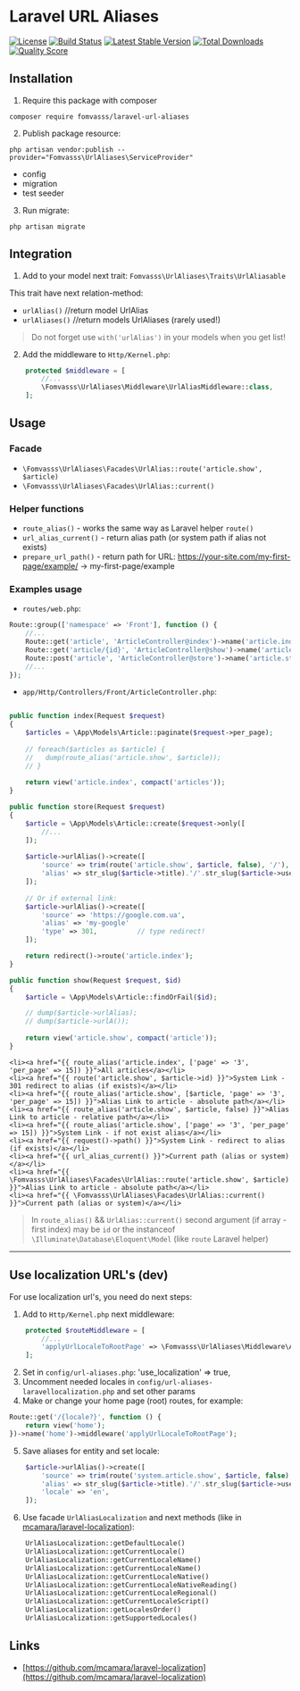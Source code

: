 # Laravel URL Aliases

[![License](https://img.shields.io/packagist/l/fomvasss/laravel-url-aliases.svg?style=for-the-badge)](https://packagist.org/packages/fomvasss/laravel-url-aliases)
[![Build Status](https://img.shields.io/github/stars/fomvasss/laravel-url-aliases.svg?style=for-the-badge)](https://github.com/fomvasss/laravel-url-aliases)
[![Latest Stable Version](https://img.shields.io/packagist/v/fomvasss/laravel-url-aliases.svg?style=for-the-badge)](https://packagist.org/packages/fomvasss/laravel-url-aliases)
[![Total Downloads](https://img.shields.io/packagist/dt/fomvasss/laravel-url-aliases.svg?style=for-the-badge)](https://packagist.org/packages/fomvasss/laravel-url-aliases)
[![Quality Score](https://img.shields.io/scrutinizer/g/fomvasss/laravel-url-aliases.svg?style=for-the-badge)](https://scrutinizer-ci.com/g/fomvasss/laravel-url-aliases)

## Installation

1) Require this package with composer
```shell
composer require fomvasss/laravel-url-aliases
```

2) Publish package resource:
```shell
php artisan vendor:publish --provider="Fomvasss\UrlAliases\ServiceProvider"
```
- config
- migration
- test seeder

3) Run migrate:
```shell
php artisan migrate
```

## Integration

1) Add to your model next trait: `Fomvasss\UrlAliases\Traits\UrlAliasable` 

This trait have next relation-method:
-  `urlAlias()`		//return model UrlAlias
-  `urlAliases()`	//return models UrlAliases (rarely used!)

>Do not forget use `with('urlAlias')` in your models when you get list!

2) Add the middleware to `Http/Kernel.php`:
```php
    protected $middleware = [
        //...
        \Fomvasss\UrlAliases\Middleware\UrlAliasMiddleware::class,
    ];
```

## Usage

### Facade
- `\Fomvasss\UrlAliases\Facades\UrlAlias::route('article.show', $article)`
- `\Fomvasss\UrlAliases\Facades\UrlAlias::current()`

### Helper functions
- `route_alias()` - works the same way as Laravel helper `route()`
- `url_alias_current()` - return alias path (or system path if alias not exists)
- `prepare_url_path()` - return path for URL: https://your-site.com/my-first-page/example/ -> my-first-page/example 

### Examples usage

- `routes/web.php`:
```php
Route::group(['namespace' => 'Front'], function () {
    //...
    Route::get('article', 'ArticleController@index')->name('article.index');
    Route::get('article/{id}', 'ArticleController@show')->name('article.show');
    Route::post('article', 'ArticleController@store')->name('article.store');
	//...
});
```

- `app/Http/Controllers/Front/ArticleController.php`:
```php

public function index(Request $request)
{
    $articles = \App\Models\Article::paginate($request->per_page);
    
    // foreach($articles as $article) {
    //	 dump(route_alias('article.show', $article));
    // }
    
    return view('article.index', compact('articles'));
}

public function store(Request $request)
{
    $article = \App\Models\Article::create($request->only([
        //...
    ]);
    
    $article->urlAlias()->create([
        'source' => trim(route('article.show', $article, false), '/'),      // Ex.: system/article/26
        'alias' => str_slug($article->title).'/'.str_slug($article->user->name), // must be unique! Ex.: my-first-article/taylor-otwell
    ]);
    
    // Or if external link:
    $article->urlAlias()->create([
        'source' => 'https://google.com.ua',
        'alias' => 'my-google'
        'type' => 301,          // type redirect!
    ]);

    return redirect()->route('article.index');
}

public function show(Request $request, $id)
{
    $article = \App\Models\Article::findOrFail($id);

    // dump($article->urlAlias);
    // dump($article->urlA());
   
    return view('article.show', compact('article'));
}
```

```blade
<li><a href="{{ route_alias('article.index', ['page' => '3', 'per_page' => 15]) }}">All articles</a></li>
<li><a href="{{ route('article.show', $article->id) }}">System Link - 301 redirect to alias (if exists)</a></li>
<li><a href="{{ route_alias('article.show', [$article, 'page' => '3', 'per_page' => 15]) }}">Alias Link to article - absolute path</a></li>
<li><a href="{{ route_alias('article.show', $article, false) }}">Alias Link to article - relative path</a></li>
<li><a href="{{ route_alias('article.show', ['page' => '3', 'per_page' => 15]) }}">System Link - if not exist alias</a></li>
<li><a href="{{ request()->path() }}">System Link - redirect to alias (if exists)</a></li>
<li><a href="{{ url_alias_current() }}">Current path (alias or system)</a></li>
<li><a href="{{ \Fomvasss\UrlAliases\Facades\UrlAlias::route('article.show', $article) }}">Alias Link to article - absolute path</a></li>
<li><a href="{{ \Fomvasss\UrlAliases\Facades\UrlAlias::current() }}">Current path (alias or system)</a></li>
```

>In `route_alias()` && `UrlAlias::current()` second argument (if array - first index) may be `id` or the instanceof `\Illuminate\Database\Eloquent\Model` (like `route` Laravel helper)

___

## Use localization URL's (dev)

For use localization url's, you need do next steps:
1) Add to `Http/Kernel.php` next middleware:
```php
    protected $routeMiddleware = [
        //...
        'applyUrlLocaleToRootPage' => \Fomvasss\UrlAliases\Middleware\ApplyUrlLocaleToRootPage::class,
    ];
```
2) Set in `config/url-aliases.php`: 'use_localization' => true,
3) Uncomment needed locales in `config/url-aliases-laravellocalization.php` and set other params
4) Make or change your home page (root) routes, for example:
```php
Route::get('/{locale?}', function () {
    return view('home');
})->name('home')->middleware('applyUrlLocaleToRootPage');
```
5) Save aliases for entity and set locale:
```php
    $article->urlAlias()->create([
        'source' => trim(route('system.article.show', $article, false), '/'),      // Ex.: system/article/26
        'alias' => str_slug($article->title).'/'.str_slug($article->user->name), // must be unique! Ex.: my-first-article/taylor-otwell
        'locale' => 'en',
    ]);
```
6) Use facade `UrlAliasLocalization` and next methods (like in [mcamara/laravel-localization](https://github.com/mcamara/laravel-localization)):
```php
    UrlAliasLocalization::getDefaultLocale()
    UrlAliasLocalization::getCurrentLocale()
    UrlAliasLocalization::getCurrentLocaleName()
    UrlAliasLocalization::getCurrentLocaleName()
    UrlAliasLocalization::getCurrentLocaleNative()
    UrlAliasLocalization::getCurrentLocaleNativeReading()
    UrlAliasLocalization::getCurrentLocaleRegional()
    UrlAliasLocalization::getCurrentLocaleScript()
    UrlAliasLocalization::getLocalesOrder()
    UrlAliasLocalization::getSupportedLocales()
```

## Links

* [https://github.com/mcamara/laravel-localization](https://github.com/mcamara/laravel-localization)
